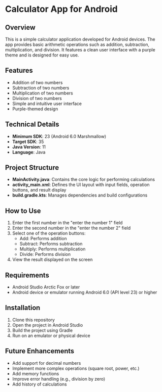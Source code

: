 # Calculator App for Android

## Overview
This is a simple calculator application developed for Android devices. The app provides basic arithmetic operations such as addition, subtraction, multiplication, and division. It features a clean user interface with a purple theme and is designed for easy use.

## Features
- Addition of two numbers
- Subtraction of two numbers
- Multiplication of two numbers
- Division of two numbers
- Simple and intuitive user interface
- Purple-themed design

## Technical Details
- **Minimum SDK**: 23 (Android 6.0 Marshmallow)
- **Target SDK**: 35
- **Java Version**: 11
- **Language**: Java

## Project Structure
- **MainActivity.java**: Contains the core logic for performing calculations
- **activity_main.xml**: Defines the UI layout with input fields, operation buttons, and result display
- **build.gradle.kts**: Manages dependencies and build configurations

## How to Use
1. Enter the first number in the "enter the number 1" field
2. Enter the second number in the "enter the number 2" field
3. Select one of the operation buttons:
   - Add: Performs addition
   - Subtract: Performs subtraction
   - Multiply: Performs multiplication
   - Divide: Performs division
4. View the result displayed on the screen



## Requirements
- Android Studio Arctic Fox or later
- Android device or emulator running Android 6.0 (API level 23) or higher

## Installation
1. Clone this repository
2. Open the project in Android Studio
3. Build the project using Gradle
4. Run on an emulator or physical device

## Future Enhancements
- Add support for decimal numbers
- Implement more complex operations (square root, power, etc.)
- Add memory functions
- Improve error handling (e.g., division by zero)
- Add history of calculations
